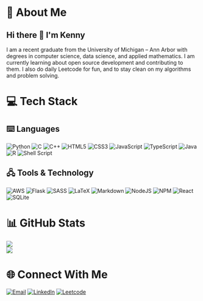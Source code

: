 # 📖 About Me
## Hi there 👋 I'm Kenny
I am a recent graduate from the University of Michigan &ndash; Ann Arbor with degrees in computer science, data science, and applied mathematics. I am currently learning about open source development and contributing to them. I also do daily Leetcode for fun, and to stay clean on my algorithms and problem solving.

# 💻 Tech Stack

## ⌨️ Languages
![Python](https://img.shields.io/badge/python-3670A0?style=for-the-badge&logo=python&logoColor=ffdd54)
![C](https://img.shields.io/badge/c-%2300599C.svg?style=for-the-badge&logo=c&logoColor=white)
![C++](https://img.shields.io/badge/c++-%2300599C.svg?style=for-the-badge&logo=c%2B%2B&logoColor=white)
![HTML5](https://img.shields.io/badge/html5-%23E34F26.svg?style=for-the-badge&logo=html5&logoColor=white)
![CSS3](https://img.shields.io/badge/css3-%231572B6.svg?style=for-the-badge&logo=css3&logoColor=white)
![JavaScript](https://img.shields.io/badge/javascript-%23323330.svg?style=for-the-badge&logo=javascript&logoColor=%23F7DF1E)
![TypeScript](https://img.shields.io/badge/TypeScript-007ACC?style=for-the-badge&logo=typescript&logoColor=white)
![Java](https://img.shields.io/badge/java-%23ED8B00.svg?style=for-the-badge&logo=java&logoColor=white)
![R](https://img.shields.io/badge/r-%23276DC3.svg?style=for-the-badge&logo=r&logoColor=white)
![Shell Script](https://img.shields.io/badge/shell_script-%23121011.svg?style=for-the-badge&logo=gnu-bash&logoColor=white)

## 🖧 Tools &amp; Technology
![AWS](https://img.shields.io/badge/AWS-%23FF9900.svg?style=for-the-badge&logo=amazon-aws&logoColor=white)
![Flask](https://img.shields.io/badge/flask-%23000.svg?style=for-the-badge&logo=flask&logoColor=white)
![SASS](https://img.shields.io/badge/SASS-hotpink.svg?style=for-the-badge&logo=SASS&logoColor=white) 
![LaTeX](https://img.shields.io/badge/latex-%23008080.svg?style=for-the-badge&logo=latex&logoColor=white)
![Markdown](https://img.shields.io/badge/markdown-%23000000.svg?style=for-the-badge&logo=markdown&logoColor=white)
![NodeJS](https://img.shields.io/badge/node.js-6DA55F?style=for-the-badge&logo=node.js&logoColor=white)
![NPM](https://img.shields.io/badge/NPM-%23000000.svg?style=for-the-badge&logo=npm&logoColor=white)
![React](https://img.shields.io/badge/react-%2320232a.svg?style=for-the-badge&logo=react&logoColor=%2361DAFB)
![SQLite](https://img.shields.io/badge/sqlite-%2307405e.svg?style=for-the-badge&logo=sqlite&logoColor=white)


# 📊 GitHub Stats
<!-- ![](https://github-readme-stats.vercel.app/api?username=kennyhngo&theme=ayu-mirage&hide_border=false&include_all_commits=false&count_private=true)<br/> -->
![](https://github-readme-streak-stats.herokuapp.com/?user=kennyhngo&theme=ayu-mirage&hide_border=false)<br/>
![](https://github-readme-stats.vercel.app/api/top-langs/?username=kennyhngo&theme=ayu-mirage&hide_border=false&include_all_commits=false&count_private=true&layout=compact)

# 🌐 Connect With Me
[![Email](https://img.shields.io/badge/Gmail-D14836?style=for-the-badge&logo=gmail&logoColor=white)](mailto:kennyngodev@gmail.com)
[![LinkedIn](https://img.shields.io/badge/LinkedIn-0077B5?style=for-the-badge&logo=linkedin&logoColor=white)](https://linkedin.com/in/khngo)
[![Leetcode](https://img.shields.io/badge/-LeetCode-FFA116?style=for-the-badge&logo=LeetCode&logoColor=black)](https://leetcode.com/kennyhngo/)

<!-- ---
[![](https://visitcount.itsvg.in/api?id=kennyhngo&icon=5&color=6)](https://visitcount.itsvg.in) -->

<!-- Proudly created with GPRM ( https://gprm.itsvg.in ) -->

